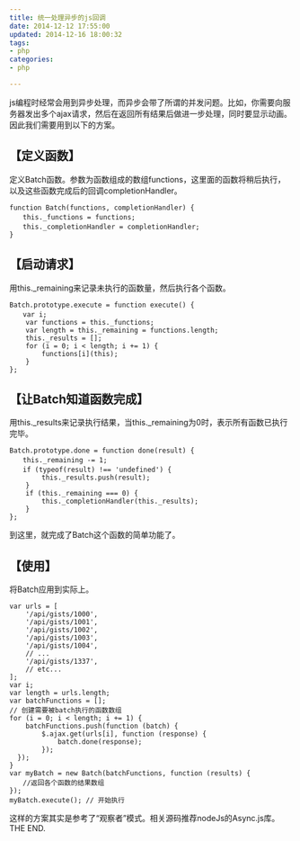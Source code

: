 ```yaml
---
title: 统一处理异步的js回调
date: 2014-12-12 17:55:00
updated: 2014-12-16 18:00:32
tags: 
- php
categories: 
- php

---
```

js编程时经常会用到异步处理，而异步会带了所谓的并发问题。比如，你需要向服务器发出多个ajax请求，然后在返回所有结果后做进一步处理，同时要显示动画。因此我们需要用到以下的方案。
##  【定义函数】  ##


<!--more-->


定义Batch函数。参数为函数组成的数组functions，这里面的函数将稍后执行，以及这些函数完成后的回调completionHandler。

    function Batch(functions, completionHandler) {
    　　this._functions = functions;
    　　this._completionHandler = completionHandler;
    }

【启动请求】
------

用this._remaining来记录未执行的函数量，然后执行各个函数。

    Batch.prototype.execute = function execute() {
    　　var i;
      	var functions = this._functions;
      	var length = this._remaining = functions.length;
      	this._results = [];
      	for (i = 0; i < length; i += 1) {
          	functions[i](this);
      	}
    };

【让Batch知道函数完成】
--------------

用this._results来记录执行结果，当this._remaining为0时，表示所有函数已执行完毕。

    Batch.prototype.done = function done(result) {
    　　this._remaining -= 1;
    　　if (typeof(result) !== 'undefined') {
        	this._results.push(result);
      	}
      	if (this._remaining === 0) {
          	this._completionHandler(this._results);
      	}
    };

到这里，就完成了Batch这个函数的简单功能了。

【使用】
----
将Batch应用到实际上。

    var urls = [
      	'/api/gists/1000',
      	'/api/gists/1001',
      	'/api/gists/1002',
      	'/api/gists/1003',
      	'/api/gists/1004',
      	// ...
      	'/api/gists/1337',
      	// etc...
    ];
    var i;
    var length = urls.length;
    var batchFunctions = [];
    // 创建需要被batch执行的函数数组
    for (i = 0; i < length; i += 1) {
      	batchFunctions.push(function (batch) {
          	$.ajax.get(urls[i], function (response) {
              	batch.done(response);
          	});
      });
    }
    var myBatch = new Batch(batchFunctions, function (results) {
    　　//返回各个函数的结果数组
    });
    myBatch.execute(); // 开始执行

这样的方案其实是参考了“观察者”模式。相关源码推荐nodeJs的Async.js库。
THE END.